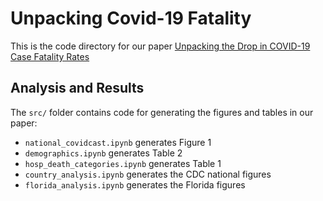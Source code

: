 # Unpacking Covid-19 Fatality
This is the code directory for our paper [Unpacking the Drop in COVID-19 Case Fatality Rates](https://arxiv.org/abs/2012.04825)

## Analysis and Results
The `src/` folder contains code for generating the figures and tables in our paper:

- `national_covidcast.ipynb` generates Figure 1
- `demographics.ipynb` generates Table 2 	
- `hosp_death_categories.ipynb` generates Table 1
- `country_analysis.ipynb` generates the CDC national figures
- `florida_analysis.ipynb` generates the Florida figures 


